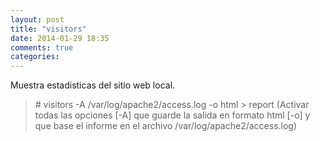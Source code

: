 ```yaml
---
layout: post
title: "visitors"
date: 2014-01-29 18:35
comments: true
categories: 
---
```

Muestra estadisticas del sitio web local.

>\# visitors -A /var/log/apache2/access.log -o html > report (Activar todas las opciones [-A] que guarde la salida en formato html [-o] y que base el informe en el archivo /var/log/apache2/access.log)

